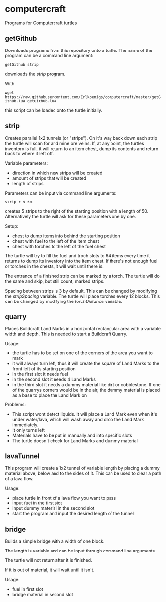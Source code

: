 # computercraft
Programs for Computercraft turtles

## getGithub
Downloads programs from this repository onto a turtle. The name of the program can be a command line argument:

`getGithub strip`

downloads the _strip_ program.

With

`wget https://raw.githubusercontent.com/Erlkoenigs/computercraft/master/getGithub.lua getGithub.lua`

this script can be loaded onto the turtle initially.

## strip
Creates parallel 1x2 tunnels (or "strips"). On it's way back down each strip the turtle will scan for and mine ore veins.
If, at any point, the turtles inventory is full, it will return to an item chest, dump its contents and return back to where it left off.

Variable parameters:
* direction in which new strips will be created
* amount of strips that will be created
* length of strips

Parameters can be input via command line arguments:

`strip r 5 50`

creates 5 strips to the right of the starting position with a length of 50.
Alternatively the turtle will ask for these parameters one by one.

Setup:
* chest to dump items into behind the starting position
* chest with fuel to the left of the item chest
* chest with torches to the left of the fuel chest

The turtle will try to fill the fuel and troch slots to 64 items every time it returns to dump its inventory into the item chest.
If there's not enough fuel or torches in the chests, it will wait until there is.

The entrance of a finished strip can be marked by a torch. The turtle will do the same and skip, but still count, marked strips.

Spacing between strips is 3 by default. This can be changed by modifying the _stripSpacing_ variable. The turtle will place torches every 12 blocks. This can be changed by modifying the _torchDistance_ variable.

## quarry
Places Buildcraft Land Marks in a horizontal rectangular area with a variable width and depth. This is needed to start a Buildcraft Quarry.

Usage:
* the turtle has to be set on one of the corners of the area you want to mark
* it will always turn left, thus it will create the square of Land Marks to the front left of its starting position
* in the first slot it needs fuel
* in the second slot it needs 4 Land Marks
* in the third slot it needs a dummy material like dirt or cobblestone. If one of the quarrys corners would be in the air, the dummy material is placed as a base to place the Land Mark on

Problems:
* This script wont detect liquids. It will place a Land Mark even when it's under water/lava, which will wash away and drop the Land Mark immediately.
* It only turns left
* Materials have to be put in manually and into specific slots
* The turtle doesn't check for Land Marks and dummy material

## lavaTunnel
This program will create a 1x2 tunnel of variable length by placing a dummy material above, below and to the sides of it. This can be used to clear a path of a lava flow.

Usage:
* place turtle in front of a lava flow you want to pass
* input fuel in the first slot
* input dummy material in the second slot
* start the program and input the desired length of the tunnel

## bridge
Builds a simple bridge with a width of one block. 

The length is variable and can be input through command line arguments.

The turtle will not return after it is finished. 

If it is out of material, it will wait until it isn't.

Usage:
* fuel in first slot
* bridge material in second slot
